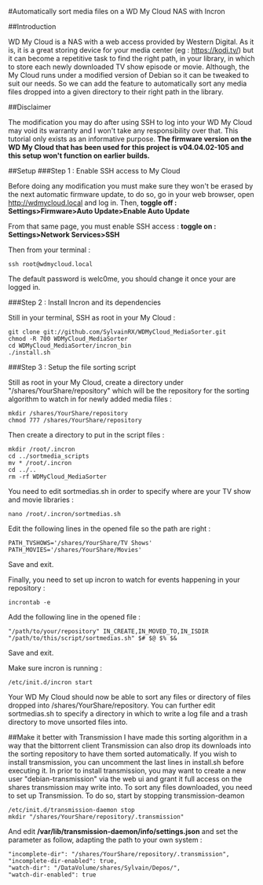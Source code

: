 #Automatically sort media files on a WD My Cloud NAS with Incron

##Introduction

WD My Cloud is a NAS with a web access provided by Western Digital.
As it is, it is a great storing device for your media center
(eg : https://kodi.tv/) but it can become a repetitive task to find
the right path, in your library, in which to store each newly
downloaded TV show episode or movie. Although, the My Cloud runs
under a modified version of Debian so it can be tweaked to suit
our needs. So we can add the feature to automatically sort any
media files dropped into a given directory to their right path in
the library.


##Disclaimer

The modification you may do after using SSH to log into your WD My
Cloud may void its warranty and I won't take any responsibility
over that. This tutorial only exists as an informative purpose.
<b>The firmware version on the WD My Cloud that has been used for
this project is v04.04.02-105 and this setup won't function on
earlier builds.</b>


##Setup
###Step 1 : Enable SSH access to My Cloud

Before doing any modification you must make sure they won't be
erased by the next automatic firmware update, to do so, go in your
web browser, open http://wdmycloud.local and log in. Then,
<b>toggle off : Settings>Firmware>Auto Update>Enable
Auto Update </b>

From that same page, you must enable SSH access :
<b>toggle on : Settings>Network Services>SSH</b>

Then from your terminal : 
```
ssh root@wdmycloud.local
```
The default password is welc0me, you should change it once your are
logged in.


###Step 2 : Install Incron and its dependencies

Still in your terminal, SSH as root in your My Cloud :
```
git clone git://github.com/SylvainRX/WDMyCloud_MediaSorter.git
chmod -R 700 WDMyCloud_MediaSorter
cd WDMyCloud_MediaSorter/incron_bin
./install.sh
```


###Step 3 : Setup the file sorting script

Still as root in your My Cloud, create a directory under
"/shares/YourShare/repository" which will be the repository for the
sorting algorithm to watch in for newly added media files :
```
mkdir /shares/YourShare/repository
chmod 777 /shares/YourShare/repository
```


Then create a directory to put in the script files :
```
mkdir /root/.incron
cd ../sortmedia_scripts
mv * /root/.incron
cd ../..
rm -rf WDMyCloud_MediaSorter
```


You need to edit sortmedias.sh in order to specify where are your
TV show and movie libraries :
```
nano /root/.incron/sortmedias.sh
```
Edit the following lines in the opened file so the path are right :
```
PATH_TVSHOWS='/shares/YourShare/TV Shows'
PATH_MOVIES='/shares/YourShare/Movies'
```
Save and exit.


Finally, you need to set up incron to watch for events happening in
your repository :
```
incrontab -e
```
Add the following line in the opened file :
```
"/path/to/your/repository" IN_CREATE,IN_MOVED_TO,IN_ISDIR "/path/to/this/script/sortmedias.sh" $# $@ $% $&
```
Save and exit.


Make sure incron is running :
```
/etc/init.d/incron start
```


Your WD My Cloud should now be able to sort any files or directory
of files dropped into /shares/YourShare/repository. You can further
edit sortmedias.sh to specify a directory in which to write a log file
and a trash directory to move unsorted files into.


##Make it better with Transmission
I have made this sorting algorithm in a way that the bittorrent
client Transmission can also drop its downloads into the
sorting repository to have them sorted automatically. If you wish
to install transmission, you can uncomment the last lines in install.sh before executing it.
In prior to install transmission, you may want to create a new user
"debian-transmission" via the web ui and grant it full access on the shares
transmission may write into.
To sort any files downloaded, you need to set up Transmission. To do so, start by stopping transmission-deamon 
```
/etc/init.d/transmission-daemon stop
mkdir "/shares/YourShare/repository/.transmission"
```
And edit <b>/var/lib/transmission-daemon/info/settings.json</b> and set the parameter as follow, adapting the path to your own system :
```
"incomplete-dir": "/shares/YourShare/repository/.transmission",
"incomplete-dir-enabled": true,
"watch-dir": "/DataVolume/shares/Sylvain/Depos/",
"watch-dir-enabled": true
```
